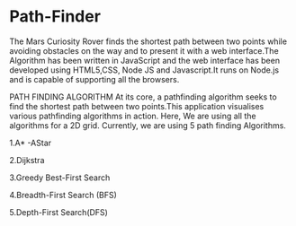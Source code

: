 # Path-Finder
The Mars Curiosity Rover finds the shortest path between two points while avoiding obstacles on the way and to present it with a web interface.The Algorithm has been written in JavaScript and the web interface has been developed using HTML5,CSS, Node JS and Javascript.It runs on Node.js and is capable of supporting all the browsers.

PATH FINDING ALGORITHM At its core, a pathfinding algorithm seeks to find the shortest path between two points.This application visualises various pathfinding algorithms in action. Here, We are using all the algorithms for a 2D grid. Currently, we are using 5 path finding Algorithms.

1.A* -AStar

2.Dijkstra

3.Greedy Best-First Search

4.Breadth-First Search (BFS)

5.Depth-First Search(DFS)
